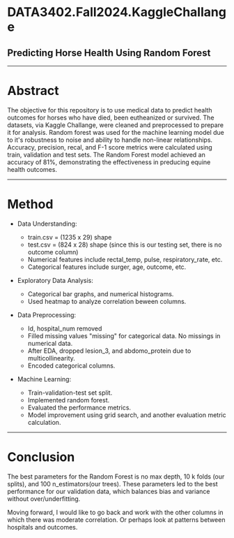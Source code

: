 # DATA3402.Fall2024.KaggleChallange
## Predicting Horse Health Using Random Forest

------------------------------------------------------------------------
# Abstract
The objective for this repository is to use medical data to predict health outcomes for horses who have died, been eutheanized or survived. The datasets, via Kaggle Challange, were cleaned and preprocessed to prepare it for analysis. Random forest was used for the machine learning model due to it's robustness to noise and ability to handle non-linear relationships. Accuracy, precision, recal, and F-1 score metrics were calculated using train, validation and test sets. The Random Forest model achieved an accuracy of 81%, demonstrating the effectiveness in preducing equine health outcomes.  

-------------------------------------------------------------------------------------------------------------------
# Method
- Data Understanding:
    - train.csv = (1235 x 29) shape
    - test.csv = (824 x 28) shape (since this is our testing set, there is no outcome column)
    - Numerical features include rectal_temp, pulse, respiratory_rate, etc.
    - Categorical features include surger, age, outcome, etc.
  
- Exploratory Data Analysis:
    - Categorical bar graphs, and numerical histograms.
    - Used heatmap to analyze correlation beween columns.

- Data Preprocessing:
    - Id, hospital_num removed
    - Filled missing values "missing" for categorical data. No missings in numerical data.
    - After EDA, dropped lesion_3, and abdomo_protein due to multicollinearity.
    - Encoded categorical columns.

- Machine Learning:
  - Train-validation-test set split.
  - Implemented random forest.
  - Evaluated the performance metrics.
  - Model improvement using grid search, and another evaluation metric calculation.
 
-----------------------------------------------------------------------------------------------------------------------

# Conclusion
The best parameters for the Random Forest is no max depth, 10 k folds (our splits), and 100 n_estimators(our trees). These parameters led to the best performance for our validation data, which balances bias and variance without over/underfitting.

Moving forward, I would like to go back and work with the other columns in which there was moderate correlation. Or perhaps look at patterns between hospitals and outcomes. 



